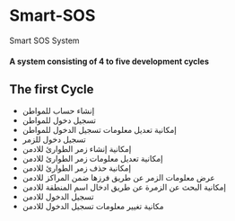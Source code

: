 # Smart-SOS
Smart SOS System
<h4>A system consisting of 4 to five development cycles</h2>
<h2>The first Cycle</h1>
<ul>
  <li> إنشاء حساب للمواطن</li>
  <li> تسجيل دخول للمواطن</li>
  <li> إمكانية تعديل معلومات تسجيل الدخول للمواطن</li>
  <li>تسجيل دخول للزمر</li>
  <li>  إمكانية إنشاء زمر الطوارئ للادمن</li>
  <li> إمكانية تعديل معلومات زمر الطوارئ للادمن</li>
  <li>  إمكانية حذف زمر الطوارئ للادمن</li>
  <li> عرض معلومات الزمر عن طريق فرزها ضمن المراكز للادمن</li>
  <li>إمكانية البحث عن الزمرة عن طريق ادخال اسم المنطقة للادمن</li>
  <li> تسجيل الدخول للادمن</li>
  <li>مكانية تغيير معلومات تسجيل الدخول للادمن</li>

</ul>
